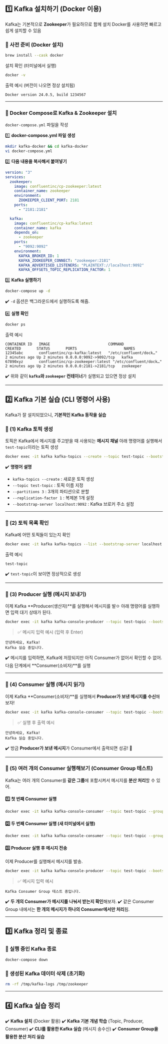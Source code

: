 ## **1️⃣ Kafka 설치하기 (Docker 이용)**

Kafka는 기본적으로 **Zookeeper**가 필요하므로 함께 설치
Docker를 사용하면 빠르고 쉽게 설치할 수 있음

### **🔹 사전 준비 (Docker 설치)**

```sh
brew install --cask docker
```

설치 확인 (터미널에서 실행)

```bash
docker -v
```

출력 예시 (버전이 나오면 정상 설치됨)

```
Docker version 24.0.5, build 1234567
```

---

### **🔹 Docker Compose로 Kafka & Zookeeper 설치**

`docker-compose.yml` 파일을 작성

1️⃣ **docker-compose.yml 파일 생성**

```bash
mkdir kafka-docker && cd kafka-docker
vi docker-compose.yml
```

2️⃣ **다음 내용을 복사해서 붙여넣기**

```yaml
version: "3"
services:
  zookeeper:
    image: confluentinc/cp-zookeeper:latest
    container_name: zookeeper
    environment:
      ZOOKEEPER_CLIENT_PORT: 2181
    ports:
      - "2181:2181"

  kafka:
    image: confluentinc/cp-kafka:latest
    container_name: kafka
    depends_on:
      - zookeeper
    ports:
      - "9092:9092"
    environment:
      KAFKA_BROKER_ID: 1
      KAFKA_ZOOKEEPER_CONNECT: "zookeeper:2181"
      KAFKA_ADVERTISED_LISTENERS: "PLAINTEXT://localhost:9092"
      KAFKA_OFFSETS_TOPIC_REPLICATION_FACTOR: 1
```

3️⃣ **Kafka 실행하기**

```bash
docker-compose up -d
```

✔️ `-d` 옵션은 백그라운드에서 실행하도록 해줌.

4️⃣ **실행 확인**

```bash
docker ps
```

출력 예시

```
CONTAINER ID   IMAGE                          COMMAND                  CREATED       STATUS       PORTS                     NAMES
12345abc       confluentinc/cp-kafka:latest   "/etc/confluent/dock…"   2 minutes ago Up 2 minutes 0.0.0.0:9092->9092/tcp   kafka
67890xyz       confluentinc/cp-zookeeper:latest "/etc/confluent/dock…" 2 minutes ago Up 2 minutes 0.0.0.0:2181->2181/tcp   zookeeper
```

✔️ 위와 같이 **`kafka`와 `zookeeper` 컨테이너**가 실행되고 있으면 정상 설치

---

## **2️⃣ Kafka 기본 실습 (CLI 명령어 사용)**

Kafka가 잘 설치되었으니, **기본적인 Kafka 동작을 실습**

### **📌 (1) Kafka 토픽 생성**

토픽은 Kafka에서 메시지를 주고받을 때 사용되는 **메시지 채널**
아래 명령어를 실행해서 `test-topic`이라는 토픽 생성

```bash
docker exec -it kafka kafka-topics --create --topic test-topic --bootstrap-server localhost:9092 --partitions 3 --replication-factor 1
```

✔️ **명령어 설명**

- `kafka-topics --create` : 새로운 토픽 생성
- `--topic test-topic` : 토픽 이름 지정
- `--partitions 3` : 3개의 파티션으로 분할
- `--replication-factor 1` : 복제본 1개 설정
- `--bootstrap-server localhost:9092` : Kafka 브로커 주소 설정

---

### **📌 (2) 토픽 목록 확인**

Kafka에 어떤 토픽들이 있는지 확인

```bash
docker exec -it kafka kafka-topics --list --bootstrap-server localhost:9092
```

출력 예시

```
test-topic
```

✔️ `test-topic`이 보이면 정상적으로 생성

---

### **📌 (3) Producer 실행 (메시지 보내기)**

이제 Kafka **Producer(생산자)**를 실행해서 메시지를 발ㅇ
아래 명령어를 실행하면 입력 대기 상태가 된다.

```bash
docker exec -it kafka kafka-console-producer --topic test-topic --bootstrap-server localhost:9092
```

> ✅ 메시지 입력 예시 (입력 후 Enter)

```
안녕하세요, Kafka!
Kafka 실습 중입니다.
```

✔️ 메시지를 입력하면, Kafka에 저장되지만 아직 Consumer가 없어서 확인할 수 없어.
다음 단계에서 **Consumer(소비자)**를 실행

---

### **📌 (4) Consumer 실행 (메시지 읽기)**

이제 Kafka **Consumer(소비자)**를 실행해서 **Producer가 보낸 메시지를 수신**해보자!

```bash
docker exec -it kafka kafka-console-consumer --topic test-topic --bootstrap-server localhost:9092 --from-beginning
```

> ✅ 실행 후 출력 예시

```
안녕하세요, Kafka!
Kafka 실습 중입니다.
```

✔️ 방금 **Producer가 보낸 메시지**가 Consumer에서 출력되면 성공! 🎉

---

### **📌 (5) 여러 개의 Consumer 실행해보기 (Consumer Group 테스트)**

Kafka는 여러 개의 Consumer를 **같은 그룹**에 포함시켜서 메시지를 **분산 처리**할 수 있어.

#### **1️⃣ 첫 번째 Consumer 실행**

```bash
docker exec -it kafka kafka-console-consumer --topic test-topic --group my-group-1 --bootstrap-server localhost:9092
```

#### **2️⃣ 두 번째 Consumer 실행 (새 터미널에서 실행)**

```bash
docker exec -it kafka kafka-console-consumer --topic test-topic --group my-group-2 --bootstrap-server localhost:9092
```

#### **3️⃣ Producer 실행 후 메시지 전송**

이제 Producer를 실행해서 메시지를 발송.

```bash
docker exec -it kafka kafka-console-producer --topic test-topic --bootstrap-server localhost:9092
```

> ✅ 메시지 입력 예시

```
Kafka Consumer Group 테스트 중입니다.
```

✔️ **두 개의 Consumer가 메시지를 나눠서 받는지 확인**해보자.
✔️ 같은 Consumer Group 내에서는 **한 개의 메시지가 하나의 Consumer에서만 처리**됨.

---

## **3️⃣ Kafka 정리 및 종료**

### **🔹 실행 중인 Kafka 종료**

```bash
docker-compose down
```

### **🔹 생성된 Kafka 데이터 삭제 (초기화)**

```bash
rm -rf /tmp/kafka-logs /tmp/zookeeper
```

---

## **4️⃣ Kafka 실습 정리**

✔️ **Kafka 설치** (Docker 활용)
✔️ **Kafka 기본 개념 학습** (Topic, Producer, Consumer)
✔️ **CLI를 활용한 Kafka 실습** (메시지 송수신)
✔️ **Consumer Group을 활용한 분산 처리 실습**
